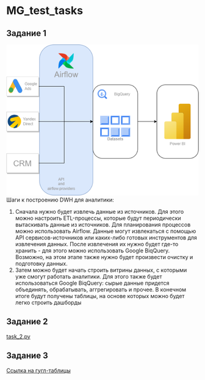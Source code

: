 # MG_test_tasks

## Задание 1

![Тут должна быть картинка](https://github.com/Dmitrij-Salenkoff/MG_test_tasks/blob/main/diagram.png)
Шаги к построению DWH для аналитики:

1. Сначала нужно будет извлечь данные из источников. Для этого можно настроить ETL-процессы,
    которые будут периодически вытаскивать данные из источников. Для планирования процессов можно использовать 
   Airflow. Данные могут извлекаться с помощью API сервисов-источников или каких-либо готовых инструментов для 
   извлечения данных. После извлечения их нужно будет где-то хранить - для этого
   можно использовать Google BiqQuery. Возможно, на этом этапе также нужно будет произвести очистку и подготовку данных.
2. Затем можно будет начать строить витрины данных, с которыми уже смогут работать аналитики. 
   Для этого также будет использоваться Google BiqQuery: сырые данные придется объединять, обрабатывать, аггрегировать и прочее. В конечном итоге будут получены таблицы, на основе которых можно будет легко строить дашборды

## Задание 2
[task_2.py](task_2.py)

## Задание 3
[Ссылка на гугл-таблицы](https://docs.google.com/spreadsheets/d/1m4sFLn82RekY8a1nTIVeB9aRrjo2FnDUz_RzPvT-y-8/edit?usp=sharing)